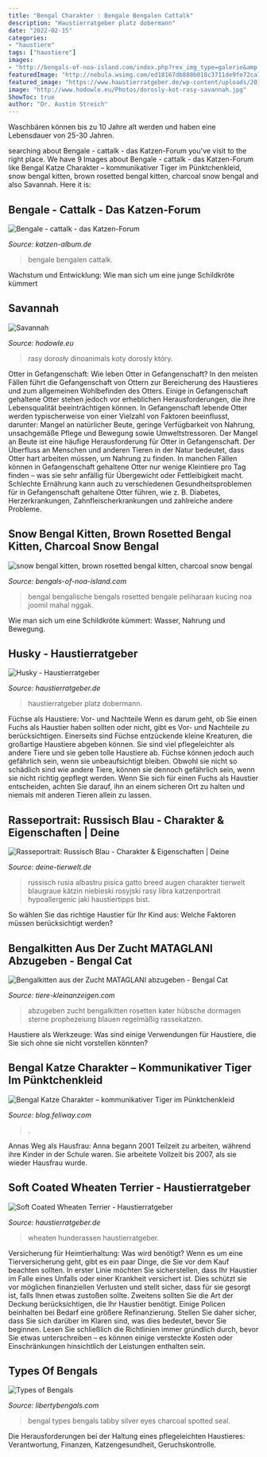 ```yaml
---
title: "Bengal Charakter : Bengale Bengalen Cattalk"
description: "Haustierratgeber platz dobermann"
date: "2022-02-15"
categories:
- "haustiere"
tags: ["haustiere"]
images:
- "http://bengals-of-noa-island.com/index.php?rex_img_type=galerie&amp;rex_img_file=bild_10_3.jpg"
featuredImage: "http://nebula.wsimg.com/ed18167db880b018c3711de9fe72ca7f?AccessKeyId=8DD3A515C0C16C8717F8&amp;disposition=0&amp;alloworigin=1"
featured_image: "https://www.haustierratgeber.de/wp-content/uploads/2016/02/3041542_xxl.jpg"
image: "http://www.hodowle.eu/Photos/dorosly-kot-rasy-savannah.jpg"
ShowToc: true
author: "Dr. Austin Streich"
---
```



Waschbären können bis zu 10 Jahre alt werden und haben eine Lebensdauer von 25-30 Jahren.

	

		
searching about Bengale - cattalk - das Katzen-Forum you've visit to the right place. We have 9 Images about Bengale - cattalk - das Katzen-Forum like Bengal Katze Charakter – kommunikativer Tiger im Pünktchenkleid, snow bengal kitten, brown rosetted bengal kitten, charcoal snow bengal and also Savannah. Here it is:
		
    
## Bengale - Cattalk - Das Katzen-Forum

<img loading=lazy src="http://team.katzen-album.de/1401/12bengal.jpg" onerror="this.onerror=null;this.src='https://tse2.mm.bing.net/th?id=OIP.2KcuUse_rRMEIgFngxuwtAHaFj&amp;pid=15.1';" alt="Bengale - cattalk - das Katzen-Forum">

_Source: katzen-album.de_

>bengale bengalen cattalk. 

	

Wachstum und Entwicklung: Wie man sich um eine junge Schildkröte kümmert

    
## Savannah

<img loading=lazy src="http://www.hodowle.eu/Photos/dorosly-kot-rasy-savannah.jpg" onerror="this.onerror=null;this.src='https://tse3.mm.bing.net/th?id=OIP.QKELK3MYTrANE3CNyL4vLQHaDt&amp;pid=15.1';" alt="Savannah">

_Source: hodowle.eu_

>rasy dorosły dinoanimals koty dorosly który. 

	

Otter in Gefangenschaft: Wie leben Otter in Gefangenschaft?
In den meisten Fällen führt die Gefangenschaft von Ottern zur Bereicherung des Haustieres und zum allgemeinen Wohlbefinden des Otters. Einige in Gefangenschaft gehaltene Otter stehen jedoch vor erheblichen Herausforderungen, die ihre Lebensqualität beeinträchtigen können. In Gefangenschaft lebende Otter werden typischerweise von einer Vielzahl von Faktoren beeinflusst, darunter: Mangel an natürlicher Beute, geringe Verfügbarkeit von Nahrung, unsachgemäße Pflege und Bewegung sowie Umweltstressoren.
Der Mangel an Beute ist eine häufige Herausforderung für Otter in Gefangenschaft. Der Überfluss an Menschen und anderen Tieren in der Natur bedeutet, dass Otter hart arbeiten müssen, um Nahrung zu finden. In manchen Fällen können in Gefangenschaft gehaltene Otter nur wenige Kleintiere pro Tag finden – was sie sehr anfällig für Übergewicht oder Fettleibigkeit macht. Schlechte Ernährung kann auch zu verschiedenen Gesundheitsproblemen für in Gefangenschaft gehaltene Otter führen, wie z. B. Diabetes, Herzerkrankungen, Zahnfleischerkrankungen und zahlreiche andere Probleme.

    
## Snow Bengal Kitten, Brown Rosetted Bengal Kitten, Charcoal Snow Bengal

<img loading=lazy src="http://bengals-of-noa-island.com/index.php?rex_img_type=galerie&amp;rex_img_file=bild_10_3.jpg" onerror="this.onerror=null;this.src='https://tse3.mm.bing.net/th?id=OIP.ThxufWN3goQRMilyrwfKhQHaFj&amp;pid=15.1';" alt="snow bengal kitten, brown rosetted bengal kitten, charcoal snow bengal">

_Source: bengals-of-noa-island.com_

>bengal bengalische bengals rosetted bengale peliharaan kucing noa joomil mahal nggak. 

	

Wie man sich um eine Schildkröte kümmert: Wasser, Nahrung und Bewegung.

    
## Husky - Haustierratgeber

<img loading=lazy src="https://www.haustierratgeber.de/wp-content/uploads/2016/02/22906966_xl.jpg" onerror="this.onerror=null;this.src='https://tse2.mm.bing.net/th?id=OIP.hioiKZf8d1Vra1wxW4OSlAHaE6&amp;pid=15.1';" alt="Husky - Haustierratgeber">

_Source: haustierratgeber.de_

>haustierratgeber platz dobermann. 

	

Füchse als Haustiere: Vor- und Nachteile
Wenn es darum geht, ob Sie einen Fuchs als Haustier haben sollten oder nicht, gibt es Vor- und Nachteile zu berücksichtigen. Einerseits sind Füchse entzückende kleine Kreaturen, die großartige Haustiere abgeben können. Sie sind viel pflegeleichter als andere Tiere und sie geben tolle Haustiere ab. Füchse können jedoch auch gefährlich sein, wenn sie unbeaufsichtigt bleiben. Obwohl sie nicht so schädlich sind wie andere Tiere, können sie dennoch gefährlich sein, wenn sie nicht richtig gepflegt werden. Wenn Sie sich für einen Fuchs als Haustier entscheiden, achten Sie darauf, ihn an einem sicheren Ort zu halten und niemals mit anderen Tieren allein zu lassen.

    
## Rasseportrait: Russisch Blau - Charakter &amp; Eigenschaften | Deine

<img loading=lazy src="https://www.deine-tierwelt.de/magazin/wp-content/uploads/sites/2/2014/09/Russisch-Blau-1.jpg" onerror="this.onerror=null;this.src='https://tse4.mm.bing.net/th?id=OIP.wqyGQEvqRNA9diETLlJrgQHaEv&amp;pid=15.1';" alt="Rasseportrait: Russisch Blau - Charakter &amp; Eigenschaften | Deine">

_Source: deine-tierwelt.de_

>russisch rusia albastru pisica gatto breed augen charakter tierwelt blaugraue kätzin niebieski rosyjski rasy libra katzenportrait hypoallergenic jaki haustiertipps bist. 

	

So wählen Sie das richtige Haustier für Ihr Kind aus: Welche Faktoren müssen berücksichtigt werden?

    
## Bengalkitten Aus Der Zucht MATAGLANI Abzugeben - Bengal Cat

<img loading=lazy src="https://www.tiere-kleinanzeigen.com/export/20130921212443.jpg" onerror="this.onerror=null;this.src='https://tse4.mm.bing.net/th?id=OIP.-bSh2lT9lQ6RhDG0VBMsXQHaE7&amp;pid=15.1';" alt="Bengalkitten aus der Zucht MATAGLANI abzugeben - Bengal Cat">

_Source: tiere-kleinanzeigen.com_

>abzugeben zucht bengalkitten rosetten kater hübsche dormagen sterne prophezeiung blauen regelmäßig rassekatzen. 

	

Haustiere als Werkzeuge: Was sind einige Verwendungen für Haustiere, die Sie sich ohne sie nicht vorstellen könnten?

    
## Bengal Katze Charakter – Kommunikativer Tiger Im Pünktchenkleid

<img loading=lazy src="https://blog.feliway.com/hubfs/2008_blog_bilder_770x400_04.jpg#keepProtocol" onerror="this.onerror=null;this.src='https://tse2.mm.bing.net/th?id=OIP.7exX3fzyBrlPu7HL3l1o_QHaD2&amp;pid=15.1';" alt="Bengal Katze Charakter – kommunikativer Tiger im Pünktchenkleid">

_Source: blog.feliway.com_

>. 

	

Annas Weg als Hausfrau: Anna begann 2001 Teilzeit zu arbeiten, während ihre Kinder in der Schule waren. Sie arbeitete Vollzeit bis 2007, als sie wieder Hausfrau wurde.

    
## Soft Coated Wheaten Terrier - Haustierratgeber

<img loading=lazy src="https://www.haustierratgeber.de/wp-content/uploads/2016/02/3041542_xxl.jpg" onerror="this.onerror=null;this.src='https://tse4.mm.bing.net/th?id=OIP.b1dChxTvPawnmv87fm3ntAHaE8&amp;pid=15.1';" alt="Soft Coated Wheaten Terrier - Haustierratgeber">

_Source: haustierratgeber.de_

>wheaten hunderassen haustierratgeber. 

	

Versicherung für Heimtierhaltung: Was wird benötigt?
Wenn es um eine Tierversicherung geht, gibt es ein paar Dinge, die Sie vor dem Kauf beachten sollten.
In erster Linie möchten Sie sicherstellen, dass Ihr Haustier im Falle eines Unfalls oder einer Krankheit versichert ist. Dies schützt sie vor möglichen finanziellen Verlusten und stellt sicher, dass für sie gesorgt ist, falls Ihnen etwas zustoßen sollte.
 Zweitens sollten Sie die Art der Deckung berücksichtigen, die Ihr Haustier benötigt. Einige Policen beinhalten bei Bedarf eine größere Refinanzierung. Stellen Sie daher sicher, dass Sie sich darüber im Klaren sind, was dies bedeutet, bevor Sie beginnen. Lesen Sie schließlich die Richtlinien immer gründlich durch, bevor Sie etwas unterschreiben – es können einige versteckte Kosten oder Einschränkungen hinsichtlich der Leistungen enthalten sein.

    
## Types Of Bengals

<img loading=lazy src="http://nebula.wsimg.com/ed18167db880b018c3711de9fe72ca7f?AccessKeyId=8DD3A515C0C16C8717F8&amp;disposition=0&amp;alloworigin=1" onerror="this.onerror=null;this.src='https://tse4.mm.bing.net/th?id=OIP.GprEl3mIithm9ogWwg4RZgAAAA&amp;pid=15.1';" alt="Types of Bengals">

_Source: libertybengals.com_

>bengal types bengals tabby silver eyes charcoal spotted seal. 

	

Die Herausforderungen bei der Haltung eines pflegeleichten Haustieres: Verantwortung, Finanzen, Katzengesundheit, Geruchskontrolle.

